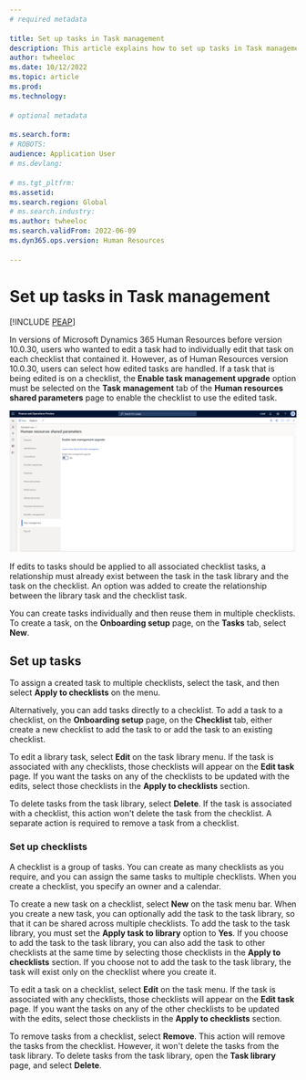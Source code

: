 ```yaml
---
# required metadata

title: Set up tasks in Task management
description: This article explains how to set up tasks in Task management in Microsoft Dynamics 365 Human Resources.
author: twheeloc
ms.date: 10/12/2022
ms.topic: article
ms.prod: 
ms.technology: 

# optional metadata

ms.search.form: 
# ROBOTS: 
audience: Application User
# ms.devlang: 

# ms.tgt_pltfrm: 
ms.assetid: 
ms.search.region: Global
# ms.search.industry: 
ms.author: twheeloc
ms.search.validFrom: 2022-06-09
ms.dyn365.ops.version: Human Resources

---
```


# Set up tasks in Task management

[!INCLUDE [PEAP](../includes/peap-1.md)]

In versions of Microsoft Dynamics 365 Human Resources before version 10.0.30, users who wanted to edit a task had to individually edit that task on each checklist that contained it. However, as of Human Resources version 10.0.30, users can select how edited tasks are handled. If a task that is being edited is on a checklist, the **Enable task management upgrade** option must be selected on the **Task management** tab of the **Human resources shared parameters** page to enable the checklist to use the edited task.

[![Enable task management upgrade option on the Human resources shared parameters page.](./media/task-update.png)](./media/task-update.png)

If edits to tasks should be applied to all associated checklist tasks, a relationship must already exist between the task in the task library and the task on the checklist. An option was added to create the relationship between the library task and the checklist task.

You can create tasks individually and then reuse them in multiple checklists. To create a task, on the **Onboarding setup** page, on the **Tasks** tab, select **New**.

## Set up tasks

To assign a created task to multiple checklists, select the task, and then select **Apply to checklists** on the menu.

Alternatively, you can add tasks directly to a checklist. To add a task to a checklist, on the **Onboarding setup** page, on the **Checklist** tab, either create a new checklist to add the task to or add the task to an existing checklist.

To edit a library task, select **Edit** on the task library menu. If the task is associated with any checklists, those checklists will appear on the **Edit task** page. If you want the tasks on any of the checklists to be updated with the edits, select those checklists in the **Apply to checklists** section.

To delete tasks from the task library, select **Delete**. If the task is associated with a checklist, this action won't delete the task from the checklist. A separate action is required to remove a task from a checklist.

### Set up checklists

A checklist is a group of tasks. You can create as many checklists as you require, and you can assign the same tasks to multiple checklists. When you create a checklist, you specify an owner and a calendar.

To create a new task on a checklist, select **New** on the task menu bar. When you create a new task, you can optionally add the task to the task library, so that it can be shared across multiple checklists. To add the task to the task library, you must set the **Apply task to library** option to **Yes**. If you choose to add the task to the task library, you can also add the task to other checklists at the same time by selecting those checklists in the **Apply to checklists** section. If you choose not to add the task to the task library, the task will exist only on the checklist where you create it.

To edit a task on a checklist, select **Edit** on the task menu. If the task is associated with any checklists, those checklists will appear on the **Edit task** page. If you want the tasks on any of the other checklists to be updated with the edits, select those checklists in the **Apply to checklists** section.

To remove tasks from a checklist, select **Remove**. This action will remove the tasks from the checklist. However, it won't delete the tasks from the task library. To delete tasks from the task library, open the **Task library** page, and select **Delete**.
